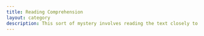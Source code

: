 ```yaml
---
title: Reading Comprehension
layout: category 
description: This sort of mystery involves reading the text closely to understand the concepts presented
---
```


